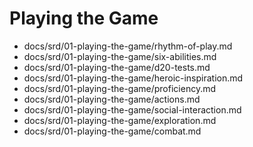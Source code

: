 <!-- Index for SRD 5.2.1 — Playing the Game -->

# Playing the Game

- docs/srd/01-playing-the-game/rhythm-of-play.md
- docs/srd/01-playing-the-game/six-abilities.md
- docs/srd/01-playing-the-game/d20-tests.md
- docs/srd/01-playing-the-game/heroic-inspiration.md
- docs/srd/01-playing-the-game/proficiency.md
- docs/srd/01-playing-the-game/actions.md
- docs/srd/01-playing-the-game/social-interaction.md
- docs/srd/01-playing-the-game/exploration.md
- docs/srd/01-playing-the-game/combat.md

